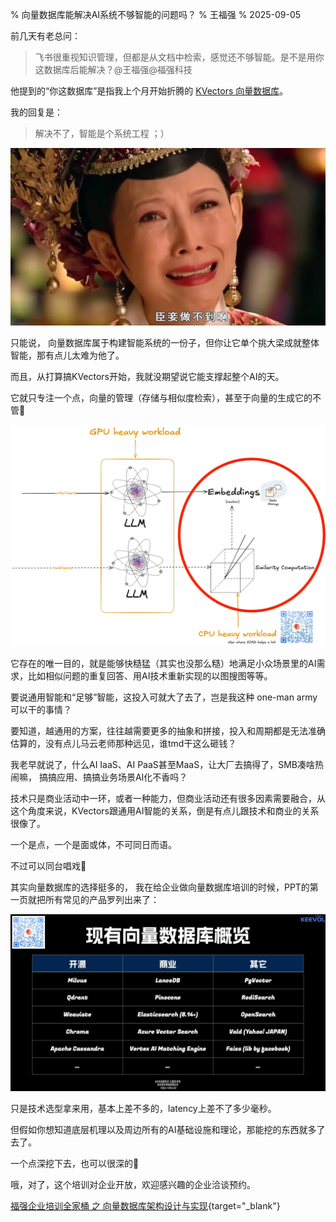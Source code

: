 % 向量数据库能解决AI系统不够智能的问题吗？
% 王福强
% 2025-09-05

前几天有老总问：

> 飞书很重视知识管理，但都是从文档中检索，感觉还不够智能。是不是用你这数据库后能解决？@王福强@福强科技 

他提到的“你这数据库”是指我上个月开始折腾的 [KVectors 向量数据库](https://github.com/fujohnwang/kvectors)。

我的回复是：

> 解决不了，智能是个系统工程 ；）

![](./images/chenqiezuobudaoa.webp)

只能说， 向量数据库属于构建智能系统的一份子，但你让它单个挑大梁成就整体智能，那有点儿太难为他了。

而且，从打算搞KVectors开始，我就没期望说它能支撑起整个AI的天。

它就只专注一个点，向量的管理（存储与相似度检索），甚至于向量的生成它的不管🤣

![](./images/kvectors-positioning.jpg)

它存在的唯一目的，就是能够快糙猛（其实也没那么糙）地满足小众场景里的AI需求，比如相似问题的重复回答、用AI技术重新实现的以图搜图等等。

要说通用智能和“足够”智能，这投入可就大了去了，岂是我这种 one-man army 可以干的事情？ 

要知道，越通用的方案，往往越需要更多的抽象和拼接，投入和周期都是无法准确估算的，没有点儿马云老师那种远见，谁tmd干这么砸钱？

我老早就说了，什么AI IaaS、AI PaaS甚至MaaS，让大厂去搞得了，SMB凑啥热闹嘛， 搞搞应用、搞搞业务场景AI化不香吗？

技术只是商业活动中一环，或者一种能力，但商业活动还有很多因素需要融合，从这个角度来说，KVectors跟通用AI智能的关系，倒是有点儿跟技术和商业的关系很像了。

一个是点，一个是面或体，不可同日而语。

不过可以同台唱戏🤣


其实向量数据库的选择挺多的， 我在给企业做向量数据库培训的时候，PPT的第一页就把所有常见的产品罗列出来了：

![](./images/vector-dbs.jpg)

只是技术选型拿来用，基本上差不多的，latency上差不了多少毫秒。

但假如你想知道底层机理以及周边所有的AI基础设施和理论，那能挖的东西就多了去了。

一个点深挖下去，也可以很深的🤪

哦，对了，这个培训对企业开放，欢迎感兴趣的企业洽谈预约。

[福强企业培训全家桶 之 向量数据库架构设计与实现](https://keevol.cn/t){target="_blank"}




